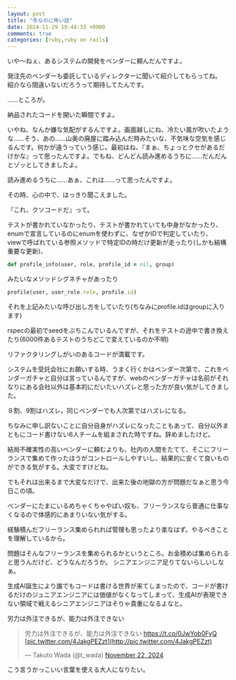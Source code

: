 ```yaml
---
layout: post
title: "冬なのに怖い話"
date: 2024-11-29 19:44:33 +0900
comments: true
categories: [ruby,ruby on rails]
---
```


いや～ねぇ、あるシステムの開発をベンダーに頼んだんですよ。

発注先のベンダーも委託しているディレクターに聞いて紹介してもらってね。  
紹介なら間違いないだろうって期待してたんです。

……ところが。

納品されたコードを開いた瞬間ですよ。

いやね、なんか嫌な気配がするんですよ。画面越しにね、冷たい風が吹いたような……そう、あの……山奥の廃屋に踏み込んだ時みたいな、不気味な空気を感じるんです。何かが違うっていう感じ。最初はね、『まぁ、ちょっとクセがあるだけかな』って思ったんですよ。でもね、どんどん読み進めるうちに……だんだんとゾッとしてきましたよ。

読み進めるうちに……あぁ、これは……って思ったんですよ。

その時、心の中で、はっきり聞こえました。

『これ、クソコードだ』って。

<!-- more -->  

テストが書かれていなかったり、テストが書かれていても中身がなかったり、  
enumで宣言しているのにenumを使わずに、なぜかIDで判定していたり、  
viewで呼ばれている参照メソッドで特定IDの時だけ更新が走ったり(しかも結構重要な更新)、

```ruby
def profile_info(user, role, profile_id = nil, group)
```

みたいなメソッドシグネチャがあったり


```ruby
profile(user, user_role.role, profile.id)
```
それを上記みたいな呼び出し方をしていたり(ちなみにprofile.idはgroupに入ります)


rspecの最初でseedをぶちこんでいるんですが、それをテストの途中で書き換えたり(6000件あるテストのうちどこで変えているのか不明)


リファクタリングしがいのあるコードが満載です。


システムを受託会社にお願いする時、うまく行くかはベンダー次第で、これをベンダーガチャと自分は言っているんですが、webのベンダーガチャは名前がそれなりにある会社以外は基本的にだいたいハズレと思った方が良い気がしてきました。

８割、9割はハズレ。同じベンダーでも人次第ではハズレになる。

ちなみに申し訳ないことに自分自身がハズレになったこともあって、自分以外まともにコード書けない6人チームを組まされた時ですね。辞めましたけど。

結局不確実性の高いベンダーに頼むよりも、社内の人間をたてて、そこにフリーランスで集めて作ったほうがコントロールしやすいし、結果的に安くて良いものができる気がする。大変ですけどね。

でもそれは出来るまで大変なだけで、出来た後の地獄の方が問題だなぁと思う今日この頃。

ベンダーにたまにいるめちゃくちゃやばい奴も、フリーランスなら普通に仕事なくなるので体感的にあまりいない気がする。

経験積んだフリーランス集められれば管理も思ったより楽なはず。やるべきことを理解しているから。

問題はそんなフリーランスを集められるかというところ。お金積めば集められると思うんだけど、どうなんだろうか。
シニアエンジニア足りてないらしいしなぁ。

生成AI誕生により誰でもコードは書ける世界が来てしまったので、コードが書けるだけのジュニアエンジニアには価値がなくなってしまって、生成AIが表現できない領域で戦えるシニアエンジニアはそりゃ貴重になるよなと。

労力は外注できるが、能力は外注できない

<blockquote class="twitter-tweet"><p lang="ja" dir="ltr">労力は外注できるが、能力は外注できない <a href="https://t.co/0JwYob0FyQ">https://t.co/0JwYob0FyQ</a> <a href="https://t.co/4JakgPEZzt">[pic.twitter.com/4JakgPEZzt](http://pic.twitter.com/4JakgPEZzt)</a></p>— Takuto Wada (@t_wada) <a href="[https://twitter.com/t_wada/status/1859756507115684348?ref_src=twsrc^tfw](https://twitter.com/t_wada/status/1859756507115684348?ref_src=twsrc%5Etfw)">November 22, 2024</a></blockquote> <script async src="https://platform.twitter.com/widgets.js" charset="utf-8"></script>

こう言うかっこいい言葉を使える大人になりたい。
